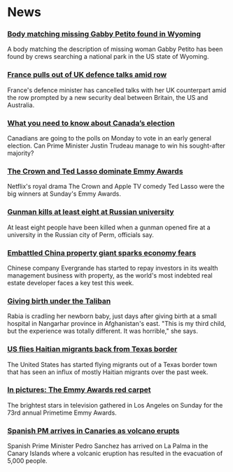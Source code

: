 # News
### [Body matching missing Gabby Petito found in Wyoming](https://www.bbc.com/news/world-us-canada-58620272)
A body matching the description of missing woman Gabby Petito has been found by crews searching a national park in the US state of Wyoming.
### [France pulls out of UK defence talks amid row](https://www.bbc.com/news/uk-58620220)
France's defence minister has cancelled talks with her UK counterpart amid the row prompted by a new security deal between Britain, the US and Australia.
### [What you need to know about Canada’s election](https://www.bbc.com/news/world-us-canada-58573882)
Canadians are going to the polls on Monday to vote in an early general election. Can Prime Minister Justin Trudeau manage to win his sought-after majority? 
### [The Crown and Ted Lasso dominate Emmy Awards](https://www.bbc.com/news/entertainment-arts-58620247)
Netflix's royal drama The Crown and Apple TV comedy Ted Lasso were the big winners at Sunday's Emmy Awards.
### [Gunman kills at least eight at Russian university](https://www.bbc.com/news/world-europe-58623160)
At least eight people have been killed when a gunman opened fire at a university in the Russian city of Perm, officials say. 
### [Embattled China property giant sparks economy fears](https://www.bbc.com/news/business-58579833)
Chinese company Evergrande has started to repay investors in its wealth management business with property, as the world's most indebted real estate developer faces a key test this week.
### [Giving birth under the Taliban](https://www.bbc.com/news/world-asia-58585323)
Rabia is cradling her newborn baby, just days after giving birth at a small hospital in Nangarhar province in Afghanistan's east. "This is my third child, but the experience was totally different. It was horrible," she says.
### [US flies Haitian migrants back from Texas border](https://www.bbc.com/news/world-us-canada-58620147)
The United States has started flying migrants out of a Texas border town that has seen an influx of mostly Haitian migrants over the past week.
### [In pictures: The Emmy Awards red carpet](https://www.bbc.com/news/entertainment-arts-58620281)
The brightest stars in television gathered in Los Angeles on Sunday for the 73rd annual Primetime Emmy Awards.
### [Spanish PM arrives in Canaries as volcano erupts](https://www.bbc.com/news/world-europe-58620555)
Spanish Prime Minister Pedro Sanchez has arrived on La Palma in the Canary Islands where a volcanic eruption has resulted in the evacuation of 5,000 people.
